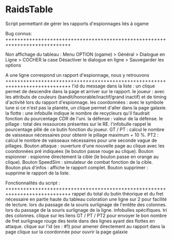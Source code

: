 # RaidsTable
Script permettant de gérer les rapports d'espionnages liés à ogame

Bug connus:
++++++++++++++++++++++++++++++++++++++++++++++++++++++++++++++++++++++++++++

Non affichage du tableau :
Menu OPTION (ogame) > Général > Dialogue en Ligne > COCHER la case Désactiver le dialogue en ligne > Sauvegarder les options


A une ligne correspond un rapport d'espionnage, nous y retrouvons
++++++++++++++++++++++++++++++++++++++++++++++++++++++++++++++++++++++++++++
l'id du message dans la liste : un clique permet de descendre dans la page et arriver sur le rapport.
le joueur : avec les attributs de couleurs (bandit/honorable/inactif/grand inactif) et de timing d'activité lors du rapport d'espionnage.
les coordonnées : avec le symbole lune si ce n'est pas la planète, un clique permet d'aller dans la page galaxie.
la flotte : une infobulle indique le nombre de recycleurs qu'il faudrait fonction du pourcentage CDR de l'uni.
la défense : valeur de la défense.
le pillage : total des ressources présentes sur le RE. l'infobulle rappel le pourcentage pillé de ce butin fonction du joueur.
GT / PT : calcul le nombre de vaisseaux nécessaires pour obtenir le pillage maximum + 10 %.
PT2 : calcul le nombre de vaisseaux nécessaires pour une seconde vague de pillages.
Bouton attaque : ouverture d'une nouvelle page au clique avec les coordonnées pré indiquées (le bouton passe rouge au clique).
Bouton espionner : espionne directement la cible (le bouton passe en orange au clique).
Bouton SpeedSim : simulateur de combat fonction de la cible.
Bouton plus d'infos : affiche le rapport complet.
Bouton supprimer : supprime le rapport de la liste.

Fonctionnalités du script :
++++++++++++++++++++++++++++++++++++++++++++++++++++++++++++++++++++++++++++
rappel du total du butin théorique et du fret nécessaire en partie haute du tableau
coloration une ligne sur 2 pour facilité de lecture.
lors du passage de la souris surlignage de l'entête des colonnes.
lors du passage de la souris surlignage de la ligne.
infobulles spécifiques.
tri des colonnes.
clique sur les liens GT / PT / PT2 pour envoyer le bon nombre de fret
surlignage rouge des texte dans des lignes ayant des flottes en attaque.
clique sur l'id (ex : #1) pour amener directement au rapport dans la page
clique sur la coordonnée pour ouvrir la page galaxie
